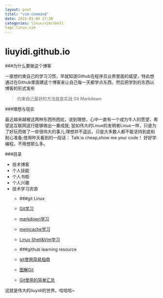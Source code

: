```yaml
---
layout: post
titel: "vim-command"
date: 2015-01-09 17:20
categories: linux/vim/shell
tags:linux,vim
---
```


# liuyidi.github.io

###为什么要做这个博客

一直想约束自己的学习习惯，早就知道Github在程序员业界里面的威望，特此想通过在Github里面建这个博客来让自己每一天都学点东西，然后把学到的东西以博客的形式发布

> 约束自己最好的方法就是实战 Git  Markdown

###理想与现实

最近越来越被这两种东西所困扰，说到理想，心中一直有一个成为牛人的愿望，希望这互联网这行能够做出一番成就; 犹如伟大的Linux的发明者Linus一样，只是为了好玩而做了一些很伟大的事儿;理想并不遥远，只是大多数人都不能坚持到底和耐心准备;借用昨天看到的一段话： Talk is cheap,show me your code！ 好好学编程，不用想那么多。


###目录
- 技术博客
- 个人技能
- 个人书柜
- 个人兴趣
- 技术学习资源
  - ###git Linux
  - [Git学习](http://www.liaoxuefeng.com/wiki/0013739516305929606dd18361248578c67b8067c8c017b000)
  - [markdown学习](http://wowubuntu.com/markdown/index.html)
  - [memcache学习](http://www.ccvita.com/259.html)
  - [Linux Shell&Vim学习]( )
  
  - ###github learning resource
  - [git使用简易指南](http://www.bootcss.com/p/git-guide/)
  - [图解Git](http://marklodato.github.io/visual-git-guide/index-zh-cn.html)
  - [Git使用的简单汇总](http://blog.csdn.net/richardysteven/article/details/5956854)


这就是伟大的liuyidi的世界。哈哈哈~
